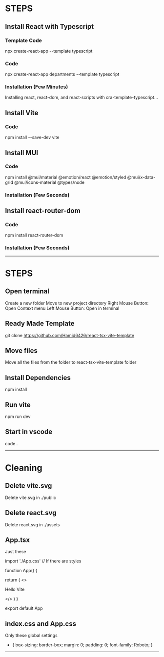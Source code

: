 # STEPS

## Install React with Typescript

### Template Code
npx create-react-app <project-name> --template typescript

### Code
npx create-react-app departments --template typescript

### Installation (Few Minutes)
Installing react, react-dom, and react-scripts with cra-template-typescript...

## Install Vite
### Code 
npm install --save-dev vite

## Install MUI
### Code
npm install @mui/material @emotion/react @emotion/styled @mui/x-data-grid  @mui/icons-material @types/node
### Installation (Few Seconds)

## Install react-router-dom
### Code
npm install react-router-dom
### Installation (Few Seconds)


--------------------------------------------------------------------------

# STEPS

## Open terminal
Create a new folder
Move to new project directory
Right Mouse Button: Open Context menu 
Left Mouse Button: Open in terminal

## Ready Made Template
git clone https://github.com/Hamid6426/react-tsx-vite-template

## Move files

Move all the files from the folder to react-tsx-vite-template folder

## Install Dependencies

npm install

## Run vite

npm run dev

## Start in vscode

code .

-------------------------------------------

# Cleaning

## Delete vite.svg
Delete vite.svg in ./public

## Delete react.svg
Delete react.svg in ./assets

## App.tsx
Just these

import './App.css' // If there are styles

function App() {

  return (
    <>
      <div>
        <p>Hello Vite</p>
      </div>
    </>
  )
}

export default App

## index.css and App.css

Only these global settings
* {
  box-sizing: border-box;
  margin: 0;
  padding: 0;
  font-family: Roboto;
}

---------------------------------------